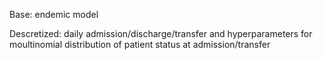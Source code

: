 Base: endemic model

Descretized: daily admission/discharge/transfer and hyperparameters for moultinomial distribution of patient status at admission/transfer
